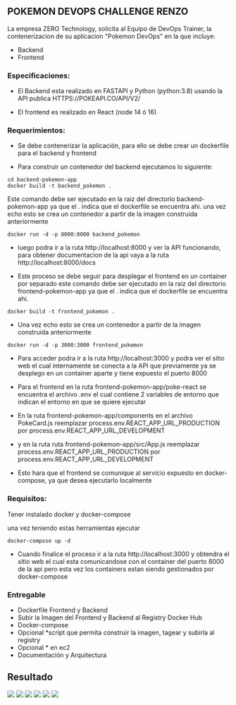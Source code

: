 ## POKEMON DEVOPS CHALLENGE RENZO

La empresa ZERO Technology, solicita al Equipo de DevOps Trainer, la contenerizacion de su aplicacion "Pokemon DevOps" en la que incluye:

- Backend
- Frontend

### Especificaciones:

- El Backend esta realizado en FASTAPI y Python (python:3.8) usando la API publica HTTPS://POKEAPI.CO/API/V2/

- El frontend es realizado en React (node 14 ó 16)

### Requerimientos: 

- Se debe contenerizar la aplicación, para ello se debe crear un dockerfile para el backend y frontend

- Para construir un contenedor del backend ejecutamos lo siguiente:

```
cd backend-pokemon-app
docker build -t backend_pokemon .

```

Este comando debe ser ejecutado en la raiz del directorio backend-pokemon-app  ya que el . indica que el dockerfile se encuentra ahi.
una vez echo esto se crea un contenedor a partir de la imagen construida anteriormente

```
docker run -d -p 8000:8000 backend_pokemon
```

- luego podra ir a la ruta http://localhost:8000 y ver la API funcionando, para
obtener documentacion de la api vaya a la ruta http://localhost:8000/docs


- Este proceso se debe seguir para desplegar el frontend en un container por separado este comando debe ser ejecutado en la raiz del directorio frontend-pokemon-app  ya que el . indica que el dockerfile se encuentra ahi.

```
docker build -t frontend_pokemon .
```

- Una vez echo esto se crea un contenedor a partir de la imagen construida anteriormente

```
docker run -d -p 3000:3000 frontend_pokemon
```

- Para acceder podra ir a la ruta http://localhost:3000 y podra ver el sitio web
el cual internamente se conecta a la API que previamente ya se desplego en un container aparte y tiene expuesto el puerto 8000

- Para el frontend en la ruta frontend-pokemon-app/poke-react
se encuentra el archivo .env el cual contiene 2 variables de entorno que indican
el entorno en que se quiere ejecutar 

- En la ruta frontend-pokemon-app/components en el archivo PokeCard.js
reemplazar process.env.REACT_APP_URL_PRODUCTION por process.env.REACT_APP_URL_DEVELOPMENT

- y en la ruta ruta frontend-pokemon-app/src/App.js reemplazar process.env.REACT_APP_URL_PRODUCTION 
por process.env.REACT_APP_URL_DEVELOPMENT

- Esto hara que el frontend se comunique al servicio expuesto en docker-compose, ya que desea ejecutarlo localmente


### Requisitos:

Tener instalado docker y docker-compose

una vez teniendo estas herramientas ejecutar
```
docker-compose up -d
```

- Cuando finalice el proceso ir a la ruta http://localhost:3000 y obtendra el sitio web el cual esta comunicandose con el container del puerto  8000 de la api pero esta vez los containers estan siendo gestionados por docker-compose

### Entregable

- Dockerfile Frontend y Backend
- Subir la Imagen del Frontend y Backend al Registry Docker Hub
- Docker-compose
- Opcional *script que permita construir la imagen, tagear y subirla al registry
- Opcional * en ec2
- Documentación y Arquitectura

## Resultado

![](assets/1.png)
![](assets/2.png)
![](assets/3.png)
![](assets/5.png)
![](assets/6.png)
![](assets/8.png)
